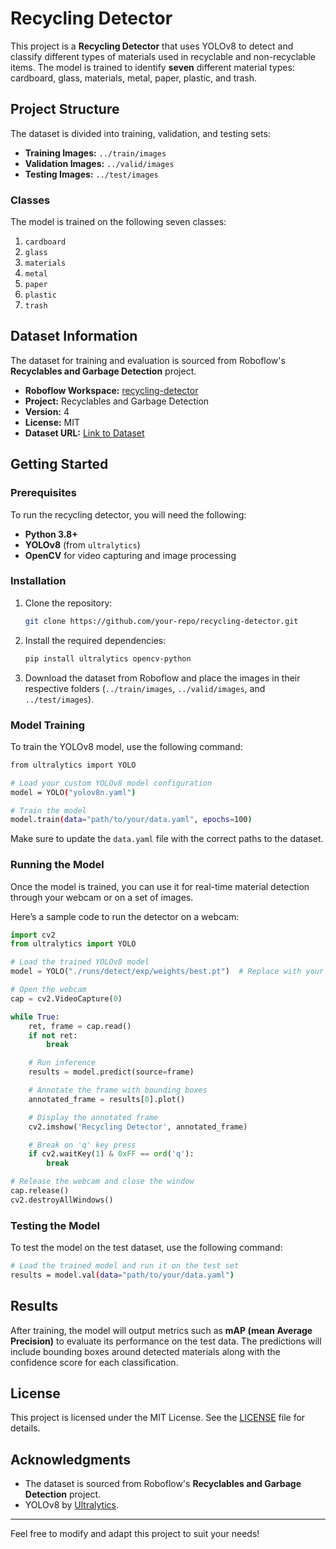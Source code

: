 # Recycling Detector

This project is a **Recycling Detector** that uses YOLOv8 to detect and classify different types of materials used in recyclable and non-recyclable items. The model is trained to identify **seven** different material types: cardboard, glass, materials, metal, paper, plastic, and trash.

## Project Structure

The dataset is divided into training, validation, and testing sets:

- **Training Images:** `../train/images`
- **Validation Images:** `../valid/images`
- **Testing Images:** `../test/images`

### Classes
The model is trained on the following seven classes:

1. `cardboard`
2. `glass`
3. `materials`
4. `metal`
5. `paper`
6. `plastic`
7. `trash`

## Dataset Information

The dataset for training and evaluation is sourced from Roboflow's **Recyclables and Garbage Detection** project.

- **Roboflow Workspace:** [recycling-detector](https://universe.roboflow.com/recycling-detector/recyclables-and-garbage-detection)
- **Project:** Recyclables and Garbage Detection
- **Version:** 4
- **License:** MIT
- **Dataset URL:** [Link to Dataset](https://universe.roboflow.com/recycling-detector/recyclables-and-garbage-detection/dataset/4)

## Getting Started

### Prerequisites

To run the recycling detector, you will need the following:

- **Python 3.8+**
- **YOLOv8** (from `ultralytics`)
- **OpenCV** for video capturing and image processing

### Installation

1. Clone the repository:

   ```bash
   git clone https://github.com/your-repo/recycling-detector.git
   ```

2. Install the required dependencies:

   ```bash
   pip install ultralytics opencv-python
   ```

3. Download the dataset from Roboflow and place the images in their respective folders (`../train/images`, `../valid/images`, and `../test/images`).

### Model Training

To train the YOLOv8 model, use the following command:

```bash
from ultralytics import YOLO

# Load your custom YOLOv8 model configuration
model = YOLO("yolov8n.yaml")

# Train the model
model.train(data="path/to/your/data.yaml", epochs=100)
```

Make sure to update the `data.yaml` file with the correct paths to the dataset.

### Running the Model

Once the model is trained, you can use it for real-time material detection through your webcam or on a set of images.

Here’s a sample code to run the detector on a webcam:

```python
import cv2
from ultralytics import YOLO

# Load the trained YOLOv8 model
model = YOLO("./runs/detect/exp/weights/best.pt")  # Replace with your trained model path

# Open the webcam
cap = cv2.VideoCapture(0)

while True:
    ret, frame = cap.read()
    if not ret:
        break

    # Run inference
    results = model.predict(source=frame)

    # Annotate the frame with bounding boxes
    annotated_frame = results[0].plot()

    # Display the annotated frame
    cv2.imshow('Recycling Detector', annotated_frame)

    # Break on 'q' key press
    if cv2.waitKey(1) & 0xFF == ord('q'):
        break

# Release the webcam and close the window
cap.release()
cv2.destroyAllWindows()
```

### Testing the Model

To test the model on the test dataset, use the following command:

```bash
# Load the trained model and run it on the test set
results = model.val(data="path/to/your/data.yaml")
```

## Results

After training, the model will output metrics such as **mAP (mean Average Precision)** to evaluate its performance on the test data. The predictions will include bounding boxes around detected materials along with the confidence score for each classification.

## License

This project is licensed under the MIT License. See the [LICENSE](LICENSE) file for details.

## Acknowledgments

- The dataset is sourced from Roboflow's **Recyclables and Garbage Detection** project.
- YOLOv8 by [Ultralytics](https://github.com/ultralytics/ultralytics).

---

Feel free to modify and adapt this project to suit your needs!